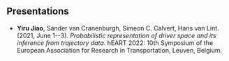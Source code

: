 ## Presentations

- __Yiru Jiao__, Sander van Cranenburgh, Simeon C. Calvert, Hans van Lint. (2021, June 1--3). _Probabilistic representation of driver space and its inference from trajectory data_. hEART 2022: 10th Symposium of the European Association for Research in Transportation, Leuven, Belgium.
